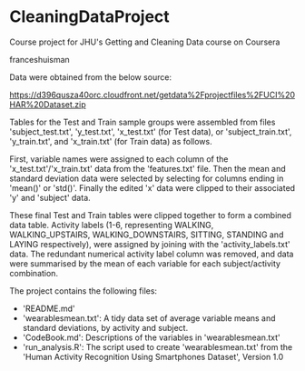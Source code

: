 # CleaningDataProject
Course project for JHU's Getting and Cleaning Data course on Coursera


franceshuisman


Data were obtained from the below source:

  https://d396qusza40orc.cloudfront.net/getdata%2Fprojectfiles%2FUCI%20HAR%20Dataset.zip

Tables for the Test and Train sample groups were assembled from files 'subject_test.txt', 'y_test.txt', 'x_test.txt' (for Test data), or 'subject_train.txt', 'y_train.txt', and 'x_train.txt' (for Train data) as follows.

First, variable names were assigned to each column of the 'x_test.txt'/'x_train.txt' data from the 'features.txt' file. Then the mean and standard deviation data were selected by selecting for columns ending in 'mean()' or 'std()'. Finally the edited 'x' data were clipped to their associated 'y' and 'subject' data.

These final Test and Train tables were clipped together to form a combined data table. Activity labels (1-6, representing WALKING, WALKING_UPSTAIRS, WALKING_DOWNSTAIRS, SITTING, STANDING and LAYING respectively), were assigned by joining with the 'activity_labels.txt' data. The redundant numerical activity label column was removed, and data were summarised by the mean of each variable for each subject/activity combination.


The project contains the following files:

 - 'README.md'
 - 'wearablesmean.txt': A tidy data set of average variable means and standard deviations, by activity and subject.
 - 'CodeBook.md': Descriptions of the variables in 'wearablesmean.txt'
 - 'run_analysis.R': The script used to create 'wearablesmean.txt' from the 'Human Activity Recognition Using Smartphones Dataset', Version 1.0

